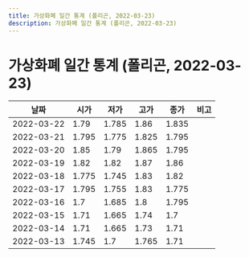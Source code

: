 ```yaml
---
title: 가상화폐 일간 통계 (폴리곤, 2022-03-23)
description: 가상화폐 일간 통계 (폴리곤, 2022-03-23)
---
```


가상화폐 일간 통계 (폴리곤, 2022-03-23)
===

|날짜|시가|저가|고가|종가|비고|
|--|--|--|--|--|--|
|2022-03-22|1.79|1.785|1.86|1.835|    |
|2022-03-21|1.795|1.775|1.825|1.795|    |
|2022-03-20|1.85|1.79|1.865|1.795|    |
|2022-03-19|1.82|1.82|1.87|1.86|    |
|2022-03-18|1.775|1.745|1.83|1.82|    |
|2022-03-17|1.795|1.755|1.83|1.775|    |
|2022-03-16|1.7|1.685|1.8|1.795|    |
|2022-03-15|1.71|1.665|1.74|1.7|    |
|2022-03-14|1.71|1.665|1.73|1.71|    |
|2022-03-13|1.745|1.7|1.765|1.71|    |
